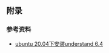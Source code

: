 





## 附录

### 参考资料

* [ubuntu 20.04下安装understand 6.4](https://zhuanlan.zhihu.com/p/649734100)



